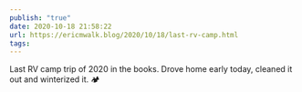 ```yaml
---
publish: "true"
date: 2020-10-18 21:58:22
url: https://ericmwalk.blog/2020/10/18/last-rv-camp.html
tags: 
---
```


Last RV camp trip of 2020 in the books. Drove home early today, cleaned it out and winterized it. 🏕️